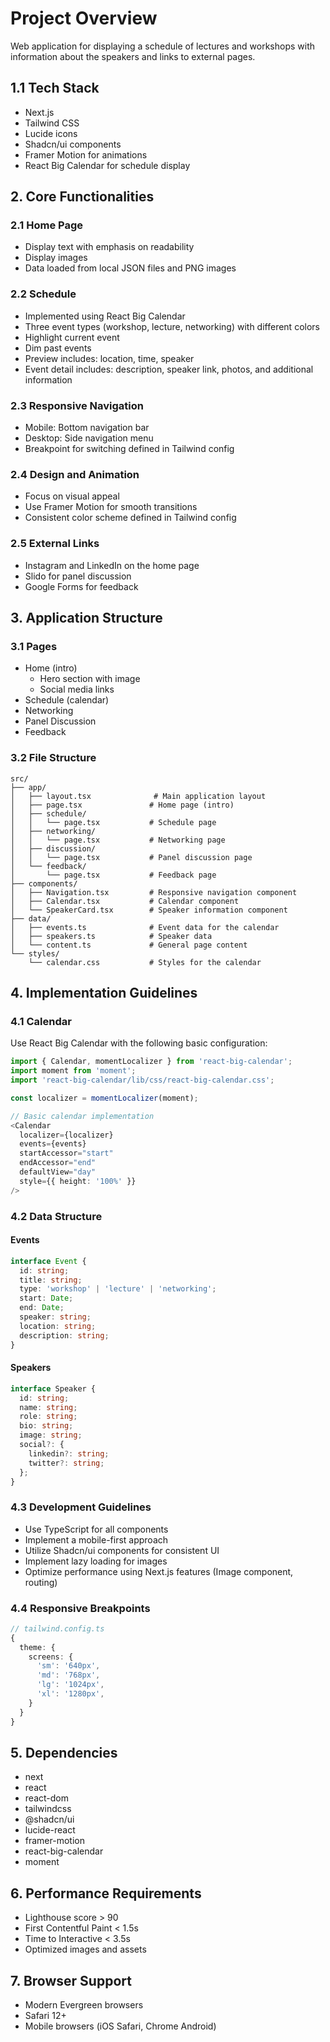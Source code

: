 # Project Overview

Web application for displaying a schedule of lectures and workshops with information about the speakers and links to external pages.

## 1.1 Tech Stack

- Next.js
- Tailwind CSS
- Lucide icons
- Shadcn/ui components
- Framer Motion for animations
- React Big Calendar for schedule display

## 2. Core Functionalities

### 2.1 Home Page

- Display text with emphasis on readability
- Display images
- Data loaded from local JSON files and PNG images

### 2.2 Schedule

- Implemented using React Big Calendar
- Three event types (workshop, lecture, networking) with different colors
- Highlight current event
- Dim past events
- Preview includes: location, time, speaker
- Event detail includes: description, speaker link, photos, and additional information

### 2.3 Responsive Navigation

- Mobile: Bottom navigation bar
- Desktop: Side navigation menu
- Breakpoint for switching defined in Tailwind config

### 2.4 Design and Animation

- Focus on visual appeal
- Use Framer Motion for smooth transitions
- Consistent color scheme defined in Tailwind config

### 2.5 External Links

- Instagram and LinkedIn on the home page
- Slido for panel discussion
- Google Forms for feedback

## 3. Application Structure

### 3.1 Pages

- Home (intro)
  - Hero section with image
  - Social media links
- Schedule (calendar)
- Networking
- Panel Discussion
- Feedback

### 3.2 File Structure

```
src/
├── app/
│   ├── layout.tsx              # Main application layout
│   ├── page.tsx               # Home page (intro)
│   ├── schedule/
│   │   └── page.tsx           # Schedule page
│   ├── networking/
│   │   └── page.tsx           # Networking page
│   ├── discussion/
│   │   └── page.tsx           # Panel discussion page
│   └── feedback/
│       └── page.tsx           # Feedback page
├── components/
│   ├── Navigation.tsx         # Responsive navigation component
│   ├── Calendar.tsx           # Calendar component
│   └── SpeakerCard.tsx        # Speaker information component
├── data/
│   ├── events.ts              # Event data for the calendar
│   ├── speakers.ts            # Speaker data
│   └── content.ts             # General page content
└── styles/
    └── calendar.css           # Styles for the calendar
```

## 4. Implementation Guidelines

### 4.1 Calendar

Use React Big Calendar with the following basic configuration:

```typescript
import { Calendar, momentLocalizer } from 'react-big-calendar';
import moment from 'moment';
import 'react-big-calendar/lib/css/react-big-calendar.css';

const localizer = momentLocalizer(moment);

// Basic calendar implementation
<Calendar
  localizer={localizer}
  events={events}
  startAccessor="start"
  endAccessor="end"
  defaultView="day"
  style={{ height: '100%' }}
/>
```

### 4.2 Data Structure

#### Events

```typescript
interface Event {
  id: string;
  title: string;
  type: 'workshop' | 'lecture' | 'networking';
  start: Date;
  end: Date;
  speaker: string;
  location: string;
  description: string;
}
```

#### Speakers

```typescript
interface Speaker {
  id: string;
  name: string;
  role: string;
  bio: string;
  image: string;
  social?: {
    linkedin?: string;
    twitter?: string;
  };
}
```

### 4.3 Development Guidelines

- Use TypeScript for all components
- Implement a mobile-first approach
- Utilize Shadcn/ui components for consistent UI
- Implement lazy loading for images
- Optimize performance using Next.js features (Image component, routing)

### 4.4 Responsive Breakpoints

```typescript
// tailwind.config.ts
{
  theme: {
    screens: {
      'sm': '640px',
      'md': '768px',
      'lg': '1024px',
      'xl': '1280px',
    }
  }
}
```

## 5. Dependencies

- next
- react
- react-dom
- tailwindcss
- @shadcn/ui
- lucide-react
- framer-motion
- react-big-calendar
- moment

## 6. Performance Requirements

- Lighthouse score > 90
- First Contentful Paint < 1.5s
- Time to Interactive < 3.5s
- Optimized images and assets

## 7. Browser Support

- Modern Evergreen browsers
- Safari 12+
- Mobile browsers (iOS Safari, Chrome Android)